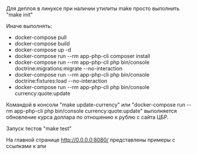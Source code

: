 Для деплоя в линуксе при наличии утилиты make просто выполнить "make init"

Иначе выполнять:
- docker-compose pull
- docker-compose build
- docker-compose up -d
- docker-compose run --rm app-php-cli composer install
- docker-compose run --rm app-php-cli php bin/console doctrine:migrations:migrate --no-interaction
- docker-compose run --rm app-php-cli php bin/console doctrine:fixtures:load --no-interaction
- docker-compose run --rm app-php-cli php bin/console currency:quote:update

Командой в консоли "make update-currency" или "docker-compose run --rm app-php-cli php bin/console currency:quote:update" выполняется обновление курса доллара по отношению к рублю с сайта ЦБР.

Запуск тестов "make test"

На главной странице http://0.0.0.0:8080/ представлены примеры с ссылками к апи
